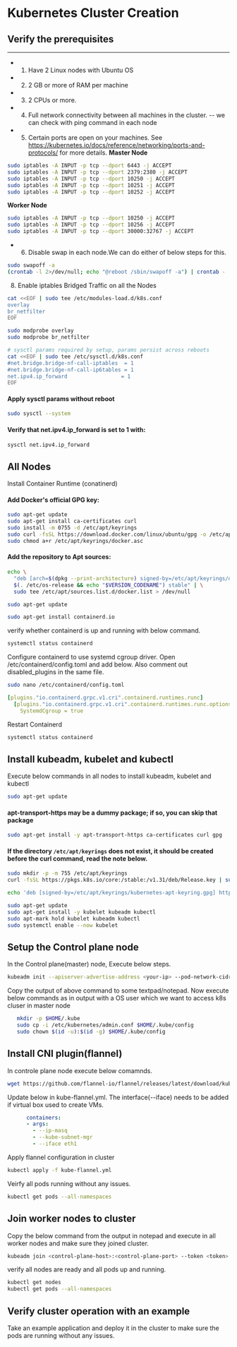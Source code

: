 # Kubernetes Cluster Creation

## Verify the prerequisites
-----------------------------------
- 1. Have 2 Linux nodes with Ubuntu OS
- 2. 2 GB or more of RAM per machine 
- 3. 2 CPUs or more.
- 4. Full network connectivity between all machines in the cluster.
     -- we can check with ping command in each node
- 5. Certain ports are open on your machines. See https://kubernetes.io/docs/reference/networking/ports-and-protocols/ for more details.
**Master Node**
```bash
sudo iptables -A INPUT -p tcp --dport 6443 -j ACCEPT
sudo iptables -A INPUT -p tcp --dport 2379:2380 -j ACCEPT
sudo iptables -A INPUT -p tcp --dport 10250 -j ACCEPT
sudo iptables -A INPUT -p tcp --dport 10251 -j ACCEPT
sudo iptables -A INPUT -p tcp --dport 10252 -j ACCEPT
```

**Worker Node**
```bash
sudo iptables -A INPUT -p tcp --dport 10250 -j ACCEPT
sudo iptables -A INPUT -p tcp --dport 10256 -j ACCEPT
sudo iptables -A INPUT -p tcp --dport 30000:32767 -j ACCEPT
```


- 6. Disable swap in each node.We can do either of below steps for this.
```bash
sudo swapoff -a 
(crontab -l 2>/dev/null; echo "@reboot /sbin/swapoff -a") | crontab - || true
```

8. Enable iptables Bridged Traffic on all the Nodes
```bash
cat <<EOF | sudo tee /etc/modules-load.d/k8s.conf
overlay
br_netfilter
EOF
```
```bash
sudo modprobe overlay
sudo modprobe br_netfilter
```
```bash
# sysctl params required by setup, params persist across reboots
cat <<EOF | sudo tee /etc/sysctl.d/k8s.conf
#net.bridge.bridge-nf-call-iptables  = 1
#net.bridge.bridge-nf-call-ip6tables = 1
net.ipv4.ip_forward                 = 1
EOF
```

#### Apply sysctl params without reboot
```bash
sudo sysctl --system
```
#### Verify that net.ipv4.ip_forward is set to 1 with:
```bash
sysctl net.ipv4.ip_forward
```

## All Nodes
Install Container Runtime (conatinerd)

#### Add Docker's official GPG key:
```bash
sudo apt-get update
sudo apt-get install ca-certificates curl
sudo install -m 0755 -d /etc/apt/keyrings
sudo curl -fsSL https://download.docker.com/linux/ubuntu/gpg -o /etc/apt/keyrings/docker.asc
sudo chmod a+r /etc/apt/keyrings/docker.asc
```

#### Add the repository to Apt sources:
```bash
echo \
  "deb [arch=$(dpkg --print-architecture) signed-by=/etc/apt/keyrings/docker.asc] https://download.docker.com/linux/ubuntu \
  $(. /etc/os-release && echo "$VERSION_CODENAME") stable" | \
  sudo tee /etc/apt/sources.list.d/docker.list > /dev/null
```
```bash
sudo apt-get update
```
```bash
sudo apt-get install containerd.io
```

verify whether containerd is up and running with below command.
```bash
systemctl status containerd
```

Configure containerd to use systemd cgroup driver.
Open /etc/containerd/config.toml and add below. Also comment out disabled_plugins in the same file.
```bash
sudo nano /etc/containerd/config.toml
```
```yaml
[plugins."io.containerd.grpc.v1.cri".containerd.runtimes.runc]
  [plugins."io.containerd.grpc.v1.cri".containerd.runtimes.runc.options]
    SystemdCgroup = true
```

Restart Containerd
```bash
systemctl status containerd
```

Install kubeadm, kubelet and kubectl
-------------------------------------------------------------------
Execute below commands in all nodes to install  kubeadm, kubelet and kubectl
```bash
sudo apt-get update
```
#### apt-transport-https may be a dummy package; if so, you can skip that package
```bash
sudo apt-get install -y apt-transport-https ca-certificates curl gpg
```

#### If the directory `/etc/apt/keyrings` does not exist, it should be created before the curl command, read the note below.
```bash
sudo mkdir -p -m 755 /etc/apt/keyrings
curl -fsSL https://pkgs.k8s.io/core:/stable:/v1.31/deb/Release.key | sudo gpg --dearmor -o /etc/apt/keyrings/kubernetes-apt-keyring.gpg
```
```bash
echo 'deb [signed-by=/etc/apt/keyrings/kubernetes-apt-keyring.gpg] https://pkgs.k8s.io/core:/stable:/v1.31/deb/ /' | sudo tee /etc/apt/sources.list.d/kubernetes.list
```
```bash
sudo apt-get update
sudo apt-get install -y kubelet kubeadm kubectl
sudo apt-mark hold kubelet kubeadm kubectl
sudo systemctl enable --now kubelet
```

Setup the Control plane node
-----------------------------------------------------------------------
In the Control plane(master) node, Execute below steps.
```bash
kubeadm init --apiserver-advertise-address <your-ip> --pod-network-cidr 10.244.0.0/16
```

Copy the output of above command to some textpad/notepad.
Now execute below commands as in output with a OS user which we want to access k8s cluser in master node
```bash
   mkdir -p $HOME/.kube
   sudo cp -i /etc/kubernetes/admin.conf $HOME/.kube/config
   sudo chown $(id -u):$(id -g) $HOME/.kube/config
```
Install CNI plugin(flannel)
---------------------------------------------------
In controle plane node execute below comamnds.
```bash
wget https://github.com/flannel-io/flannel/releases/latest/download/kube-flannel.yml
```

Update below in kube-flannel.yml. The interface(--iface) needs to be added if virtual box used to create VMs.
```yaml
      containers:
      - args:
        - --ip-masq
        - --kube-subnet-mgr
		- --iface eth1
```
Apply flannel configuration in cluster

```bash
kubectl apply -f kube-flannel.yml
```

Veirfy all pods running without any issues.

```bash
kubectl get pods --all-namespaces
```  

Join worker nodes to cluster
---------------------------------
Copy the below command from the output in notepad and execute in all worker nodes and make sure they joined cluster.
```bash
kubeadm join <control-plane-host>:<control-plane-port> --token <token> --discovery-token-ca-cert-hash sha256:<hash>
```

verify all nodes are ready and all pods up and running.
```bash
kubectl get nodes
kubectl get pods --all-namespaces
```

Verify cluster operation with an example
------------------------------------------------


Take an example application and deploy it in the cluster to make sure the pods are running without any issues.
